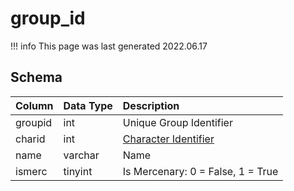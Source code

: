 # group_id

!!! info
	This page was last generated 2022.06.17

## Schema

| Column | Data Type | Description |
| :--- | :--- | :--- |
| groupid | int | Unique Group Identifier |
| charid | int | [Character Identifier](../../schema/characters/character_data.md) |
| name | varchar | Name |
| ismerc | tinyint | Is Mercenary: 0 = False, 1 = True |

